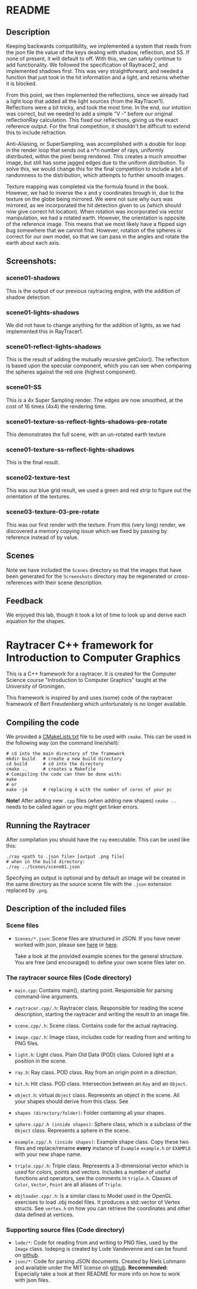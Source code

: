 # README
## Description
Keeping backwards compatibility, we implemented a system that reads from the json file the value of the keys dealing with shadow, reflection, and SS. If none of present, it will default to off. With this, we can safely continue to add functionality. We followed the specification of Raytracer2, and implemented shadows first. This was very straightforward, and needed a function that just took in the hit information and a light, and returns whether it is blocked. 

From this point, we then implemented the reflections, since we already had a light loop that added all the light sources (from the RayTracer1). Reflections were a bit tricky, and took the most time. In the end, our intuition was correct, but we needed to add a simple "V -" before our original reflectionRay calculation. This fixed our reflections, giving us the exact reference output. For the final competition, it shouldn't be difficult to extend this to include refraction.

Anti-Aliasing, or SuperSampling, was accomplished with a double for loop in the render loop that sends out a n*n number of rays, uniformly distributed, within the pixel being rendered. This creates a much smoother image, but still has some jagged edges due to the uniform distribution. To solve this, we would change this for the final competition to include a bit of randomness to the distribution, which attempts to further smooth images.

Texture mapping was completed via the formula found in the book. However, we had to inverse the x and y coordinates brough in, due to the texture on the globe being mirrored. We were not sure why ours was mirrored, as we incorporated the hit detection given to us (which should now give correct hit location). When rotation was incorporated via vector manipulation, we had a rotated earth. However, the orientation is opposite of the reference image. This means that we most likely have a flipped sign bug somewhere that we cannot find. However, rotation of the spheres is correct for our own model, so that we can pass in the angles and rotate the earth about each axis.

## Screenshots:
### scene01-shadows
This is the output of our previous raytracing engine, with the addition of shadow detection.

### scene01-lights-shadows
We did not have to change anything for the addition of lights, as we had implemented this in RayTracer1.

### scene01-reflect-lights-shadows
This is the result of adding the mutually recursive getColor(). The reflection is based upon the specular component, which you can see when comparing the spheres against the red one (highest component).

### scene01-SS
This is a 4x Super Sampling render. The edges are now smoothed, at the cost of 16 times (4x4) the rendering time.

### scene01-texture-ss-reflect-lights-shadows-pre-rotate
This demonstrates the full scene, with an un-rotated earth texture

### scene01-texture-ss-reflect-lights-shadows
This is the final result.

### scene02-texture-test
This was our blue grid result, we used a green and red strip to figure out the orientation of the textures.

### scene03-texture-03-pre-rotate
This was our first render with the texture. From this (very long) render, we discovered a memory copying issue which we fixed by passing by reference instead of by value.

## Scenes
Note we have included the `Scenes` directory so that the images that have been generated for the `Screenshots` directory may be regenerated or cross-references with their scene description.

## Feedback
We enjoyed this lab, though it took a lot of time to look up and derive each equation for the shapes.

# Raytracer C++ framework for Introduction to Computer Graphics

This is a C++ framework for a raytracer. It is created for the Computer
Science course "Introduction to Computer Graphics" taught at the
University of Groningen.

This framework is inspired by and uses (some) code of the raytracer framework of
Bert Freudenberg which unfortunately is no longer available.

## Compiling the code

We provided a [CMakeLists.txt](CMakeLists.txt) file to be used with `cmake`.
This can be used in the following way (on the command line/shell):
```
# cd into the main directory of the framework
mkdir build   # create a new build directory
cd build      # cd into the directory
cmake ..      # creates a Makefile
# Comipiling the code can then be done with:
make
# or
make -j4      # replacing 4 with the number of cores of your pc
```
**Note!** After adding new `.cpp` files (when adding new shapes)
`cmake ..` needs to be called again or you might get linker errors.

## Running the Raytracer
After compilation you should have the `ray` executable.
This can be used like this:
```
./ray <path to .json file> [output .png file]
# when in the build directory:
./ray ../Scenes/scene01.json
```
Specifying an output is optional and by default an image will be created in
the same directory as the source scene file with the `.json` extension replaced
by `.png`.

## Description of the included files

### Scene files
* `Scenes/*.json`: Scene files are structured in JSON. If you have never
    worked with json, please see [here](https://en.wikipedia.org/wiki/JSON#Data_types,_syntax_and_example)
    or [here](https://www.json.org/).

    Take a look at the provided example scenes for the general structure.
    You are free (and encouraged) to define your own scene files later on.

### The raytracer source files (Code directory)

* `main.cpp`: Contains main(), starting point. Responsible for parsing
    command-line arguments.

* `raytracer.cpp/.h`: Raytracer class. Responsible for reading the scene
    description, starting the raytracer and writing the result to an image file.

* `scene.cpp/.h`: Scene class. Contains code for the actual raytracing.

* `image.cpp/.h`: Image class, includes code for reading from and writing to PNG
    files.

* `light.h`: Light class. Plain Old Data (POD) class. Colored light at a
    position in the scene.

* `ray.h`: Ray class. POD class. Ray from an origin point in a direction.

* `hit.h`: Hit class. POD class. Intersection between an `Ray` and an `Object`.

* `object.h`: virtual `Object` class. Represents an object in the scene.
    All your shapes should derive from this class. See

* `shapes (directory/folder)`: Folder containing all your shapes.

* `sphere.cpp/.h (inside shapes)`: Sphere class, which is a subclass of the
    `Object` class. Represents a sphere in the scene.

* `example.cpp/.h (inside shapes)`: Example shape class. Copy these two files
    and replace/rename **every** instance of `Example` `example.h` or `EXAMPLE`
    with your new shape name.

* `triple.cpp/.h`: Triple class. Represents a 3-dimensional vector which is
    used for colors, points and vectors.
    Includes a number of useful functions and operators, see the comments in
    `triple.h`.
    Classes of `Color`, `Vector`, `Point` are all aliases of `Triple`.

* `objloader.cpp/.h`: Is a similar class to Model used in the OpenGL
    exercises to load .obj model files. It produces a std::vector
    of Vertex structs. See `vertex.h` on how you can retrieve the
    coordinates and other data defined at vertices.

### Supporting source files (Code directory)

* `lode/*`: Code for reading from and writing to PNG files,
    used by the `Image` class.
    lodepng is created by Lode Vandevenne and can be found on
    [github](https://github.com/lvandeve/lodepng).
* `json/*`: Code for parsing JSON documents.
    Created by Niels Lohmann and available under the MIT license on
    [github](https://github.com/nlohmann/json).
    **Recommended:** Especially take a look at their README for more
    info on how to work with json files.
